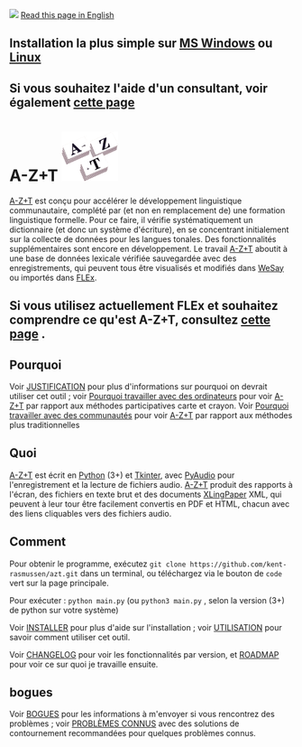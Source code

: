 <a href="https://gitlocalize.com/repo/7965/fr?utm_source=badge"></a><img src="https://gitlocalize.com/repo/7965/fr/badge.svg"> <a href="../README.md">Read this page in English</a>

## Installation la plus simple sur [MS Windows](SIMPLEINSTALL.md) ou [Linux](SIMPLEINSTALL_LINUX.md)

## Si vous souhaitez l'aide d'un consultant, voir également [cette page](HELP_PREREQUISITES.md)

# A-Z+T ![CV](../../images/AZT%20stacks6_icon.png "AZT")

[A-Z+T](https://github.com/kent-rasmussen/azt) est conçu pour accélérer le développement linguistique communautaire, complété par (et non en remplacement de) une formation linguistique formelle. Pour ce faire, il vérifie systématiquement un dictionnaire (et donc un système d'écriture), en se concentrant initialement sur la collecte de données pour les langues tonales. Des fonctionnalités supplémentaires sont encore en développement. Le travail [A-Z+T](https://github.com/kent-rasmussen/azt) aboutit à une base de données lexicale vérifiée sauvegardée avec des enregistrements, qui peuvent tous être visualisés et modifiés dans [WeSay](https://software.sil.org/wesay/) ou importés dans [FLEx](https://software.sil.org/fieldworks/).

## Si vous utilisez actuellement FLEx et souhaitez comprendre ce qu'est A-Z+T, consultez [cette page](OWL_GUIDE.md) .

<!-- It is designed to *supplement* (not replace) formal training, on the one hand, and *facilitate* a particular kind of language development on the other, so it may not do what you want —it certainly does not do everything. If you want to get as many people involved in the development of their own language as possible, in a manner that results in a checked lexical database backed up by sound files, then this tool is for you. -->

## Pourquoi

Voir [JUSTIFICATION](RATIONALE.md) pour plus d'informations sur pourquoi on devrait utiliser cet outil ; voir [Pourquoi travailler avec des ordinateurs](WHYCOMPUTERS.md) pour voir [A-Z+T](https://github.com/kent-rasmussen/azt) par rapport aux méthodes participatives carte et crayon. Voir [Pourquoi travailler avec des communautés](WHYCOMMUNITIES.md) pour voir [A-Z+T](https://github.com/kent-rasmussen/azt) par rapport aux méthodes plus traditionnelles

## Quoi

[A-Z+T](https://github.com/kent-rasmussen/azt) est écrit en [Python](https://python.org) (3+) et [Tkinter](https://docs.python.org/3/library/tkinter.html), avec [PyAudio](https://pypi.org/project/PyAudio/) pour l'enregistrement et la lecture de fichiers audio. [A-Z+T](https://github.com/kent-rasmussen/azt) produit des rapports à l'écran, des fichiers en texte brut et des documents [XLingPaper](https://software.sil.org/xlingpaper/) XML, qui peuvent à leur tour être facilement convertis en PDF et HTML, chacun avec des liens cliquables vers des fichiers audio.

## Comment

Pour obtenir le programme, exécutez `git clone https://github.com/kent-rasmussen/azt.git` dans un terminal, ou téléchargez via le bouton de `code` vert sur la page principale.

Pour exécuter : `python main.py` (ou `python3 main.py` , selon la version (3+) de python sur votre système)

Voir [INSTALLER](INSTALL.md) pour plus d'aide sur l'installation ; voir [UTILISATION](USAGE.md) pour savoir comment utiliser cet outil.

Voir [CHANGELOG](CHANGELOG.md) pour voir les fonctionnalités par version, et [ROADMAP](ROADMAP.md) pour voir ce sur quoi je travaille ensuite.

## bogues

Voir [BOGUES](BUGS.md) pour les informations à m'envoyer si vous rencontrez des problèmes ; voir [PROBLÈMES CONNUS](KNOWNISSUES.md) avec des solutions de contournement recommandées pour quelques problèmes connus.
